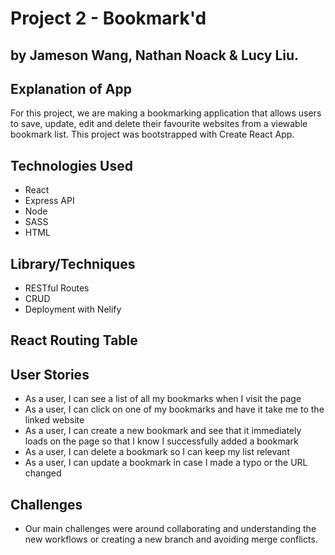# Project 2 - Bookmark'd
## by Jameson Wang, Nathan Noack & Lucy Liu.

## Explanation of App

For this project, we are making a bookmarking application that allows users to save, update, edit and delete their favourite websites from a viewable bookmark list. This project was bootstrapped with Create React App.


## Technologies Used
- React
- Express API
- Node
- SASS
- HTML

## Library/Techniques
- RESTful Routes
- CRUD
- Deployment with Nelify 

## React Routing Table 



## User Stories

- As a user, I can see a list of all my bookmarks when I visit the page
- As a user, I can click on one of my bookmarks and have it take me to the linked website
- As a user, I can create a new bookmark and see that it immediately loads on the page so that I know I successfully added a bookmark
- As a user, I can delete a bookmark so I can keep my list relevant
- As a user, I can update a bookmark in case I made a typo or the URL changed

## Challenges
- Our main challenges were around collaborating and understanding the new workflows or creating a new branch and avoiding merge conflicts. 
